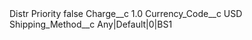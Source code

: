 <?xml version="1.0" encoding="UTF-8"?>
<CustomMetadata xmlns="http://soap.sforce.com/2006/04/metadata" xmlns:xsi="http://www.w3.org/2001/XMLSchema-instance" xmlns:xsd="http://www.w3.org/2001/XMLSchema">
    <label>Distr Priority</label>
    <protected>false</protected>
    <values>
        <field>Charge__c</field>
        <value xsi:type="xsd:double">1.0</value>
    </values>
    <values>
        <field>Currency_Code__c</field>
        <value xsi:type="xsd:string">USD</value>
    </values>
    <values>
        <field>Shipping_Method__c</field>
        <value xsi:type="xsd:string">Any|Default|0|BS1</value>
    </values>
</CustomMetadata>
